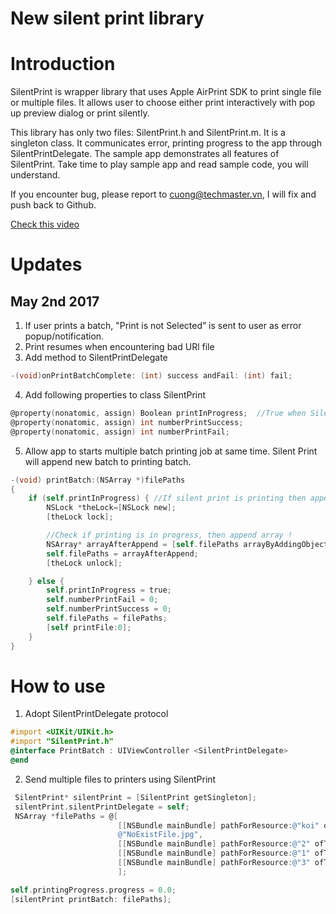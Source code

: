 # New silent print library
# Introduction
SilentPrint is wrapper library that uses Apple AirPrint SDK to print single file or multiple files.
It allows user to choose either print interactively with pop up preview dialog or print silently.

This library has only two files: SilentPrint.h and SilentPrint.m. It is a singleton class. It communicates error, printing progress to the app through SilentPrintDelegate.
The sample app demonstrates all features of SilentPrint. Take time to play sample app and read sample code, you will understand.

If you encounter bug, please report to cuong@techmaster.vn, I will fix and push back to Github.

[Check this video](https://youtu.be/fm1cd00glt8)

# Updates
## May 2nd 2017
1. If user prints a batch, "Print is not Selected” is sent to user as error popup/notification.
2. Print resumes when encountering bad URl file
3. Add method to SilentPrintDelegate
```objective-c
-(void)onPrintBatchComplete: (int) success andFail: (int) fail;
```
4. Add following properties to class SilentPrint
```objective-c
@property(nonatomic, assign) Boolean printInProgress;  //True when SilentPrint is sending files to printer
@property(nonatomic, assign) int numberPrintSuccess;
@property(nonatomic, assign) int numberPrintFail;
```
5. Allow app to starts multiple batch printing job at same time. Silent Print will append new batch to printing batch.
```objective-c
-(void) printBatch:(NSArray *)filePaths
{
    if (self.printInProgress) { //If silent print is printing then append
        NSLock *theLock=[NSLock new];
        [theLock lock];

        //Check if printing is in progress, then append array !
        NSArray* arrayAfterAppend = [self.filePaths arrayByAddingObjectsFromArray:filePaths];
        self.filePaths = arrayAfterAppend;
        [theLock unlock];

    } else {
        self.printInProgress = true;
        self.numberPrintFail = 0;
        self.numberPrintSuccess = 0;
        self.filePaths = filePaths;
        [self printFile:0];
    }
}
```
# How to use
1. Adopt SilentPrintDelegate protocol
  ```objective-c
  #import <UIKit/UIKit.h>
  #import "SilentPrint.h"
  @interface PrintBatch : UIViewController <SilentPrintDelegate>
  @end
  ```
2. Send multiple files to printers using SilentPrint
  ```objective-c
   SilentPrint* silentPrint = [SilentPrint getSingleton];
   silentPrint.silentPrintDelegate = self;
   NSArray *filePaths = @[
                          [[NSBundle mainBundle] pathForResource:@"koi" ofType:@"jpg"],
                          @"NoExistFile.jpg",
                          [[NSBundle mainBundle] pathForResource:@"2" ofType:@"jpg"],
                          [[NSBundle mainBundle] pathForResource:@"1" ofType:@"pdf"],
                          [[NSBundle mainBundle] pathForResource:@"3" ofType:@"html"]
                          ];

  self.printingProgress.progress = 0.0;
  [silentPrint printBatch: filePaths];
  ```




